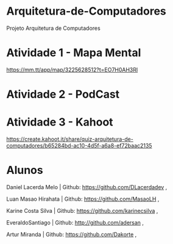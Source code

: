 # Arquitetura-de-Computadores
Projeto Arquitetura de Computadores
# Atividade 1 - Mapa Mental 
https://mm.tt/app/map/3225628512?t=EO7H0AH3Rl
# Atividade 2 - PodCast

# Atividade 3 - Kahoot
https://create.kahoot.it/share/quiz-arquitetura-de-computadores/b65284bd-ac10-4d5f-a6a8-ef72baac2135
# Alunos 
Daniel Lacerda Melo | Github: https://github.com/DLacerdadev ,

Luan Masao Hirahata | Github: https://github.com/MasaoLH ,

Karine Costa Silva | Github: https://github.com/karinecsilva ,

EveraldoSantiago | Github: http://github.com/adersan ,

Artur Miranda | Github: https://github.com/Dakorte ,
